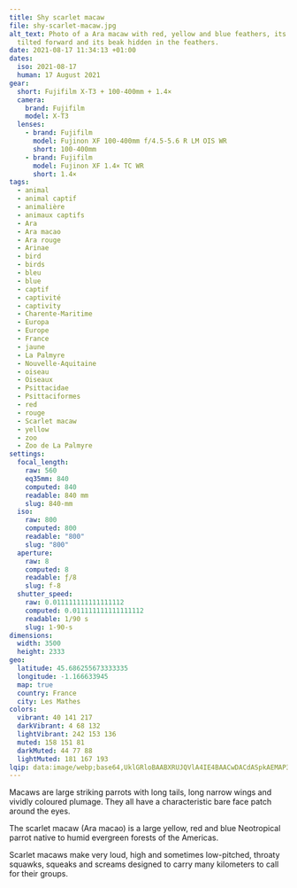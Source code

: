 ```yaml
---
title: Shy scarlet macaw
file: shy-scarlet-macaw.jpg
alt_text: Photo of a Ara macaw with red, yellow and blue feathers, its head
  tilted forward and its beak hidden in the feathers.
date: 2021-08-17 11:34:13 +01:00
dates:
  iso: 2021-08-17
  human: 17 August 2021
gear:
  short: Fujifilm X-T3 + 100-400mm + 1.4×
  camera:
    brand: Fujifilm
    model: X-T3
  lenses:
    - brand: Fujifilm
      model: Fujinon XF 100-400mm f/4.5-5.6 R LM OIS WR
      short: 100-400mm
    - brand: Fujifilm
      model: Fujinon XF 1.4× TC WR
      short: 1.4×
tags:
  - animal
  - animal captif
  - animalière
  - animaux captifs
  - Ara
  - Ara macao
  - Ara rouge
  - Arinae
  - bird
  - birds
  - bleu
  - blue
  - captif
  - captivité
  - captivity
  - Charente-Maritime
  - Europa
  - Europe
  - France
  - jaune
  - La Palmyre
  - Nouvelle-Aquitaine
  - oiseau
  - Oiseaux
  - Psittacidae
  - Psittaciformes
  - red
  - rouge
  - Scarlet macaw
  - yellow
  - zoo
  - Zoo de La Palmyre
settings:
  focal_length:
    raw: 560
    eq35mm: 840
    computed: 840
    readable: 840 mm
    slug: 840-mm
  iso:
    raw: 800
    computed: 800
    readable: "800"
    slug: "800"
  aperture:
    raw: 8
    computed: 8
    readable: ƒ/8
    slug: f-8
  shutter_speed:
    raw: 0.011111111111111112
    computed: 0.011111111111111112
    readable: 1/90 s
    slug: 1-90-s
dimensions:
  width: 3500
  height: 2333
geo:
  latitude: 45.686255673333335
  longitude: -1.166633945
  map: true
  country: France
  city: Les Mathes
colors:
  vibrant: 40 141 217
  darkVibrant: 4 68 132
  lightVibrant: 242 153 136
  muted: 158 151 81
  darkMuted: 44 77 88
  lightMuted: 181 167 193
lqip: data:image/webp;base64,UklGRloBAABXRUJQVlA4IE4BAACwDACdASpkAEMAP3G2z140sL+kqFjqK/AuCWgA1DW5fGglYmtkFPlzFjYa6AOljn9pQQU0r8Zstz9StxIvwAWJ2LX5pjXhvgKAO67IgTQHEJgM804QprNp9e+fKzfzwAcpAT4nB10Z40IMLlJKgAD+8QkkP/tcmP5Z6kHhRBemzQ76+icdqPBMH6jfKmE0Rb/TwS6/3WMNtNnE7iDSoH5nKfcPV4/y7rAxoLpQn7KToAUmegYQTwwSQVwcGRUhI6P4nrLCD8OzJxWcV00FkmnjoQhvxhYQj2ifXzIuyYHjMchnKJGB0fbuDcl60Xq8aJksW35yYQKmfI6YHZwMDhcH3SgShUpT8DjRJJ/86/o8JmzO2TuE87XbDoVFp+z8ImBm5ng62s9TkhBJYcUEqpjWhhWrDfNxxWn72Hhm174rS9qZUUfgvn3Ey0K+iQAA
---
```


Macaws are large striking parrots with long tails, long narrow wings and vividly coloured plumage. They all have a characteristic bare face patch around the eyes.

The scarlet macaw (Ara macao) is a large yellow, red and blue Neotropical parrot native to humid evergreen forests of the Americas.

Scarlet macaws make very loud, high and sometimes low-pitched, throaty squawks, squeaks and screams designed to carry many kilometers to call for their groups.
